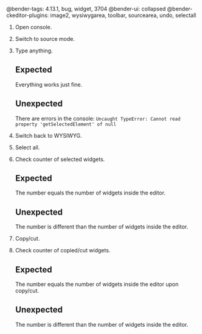 @bender-tags: 4.13.1, bug, widget, 3704
@bender-ui: collapsed
@bender-ckeditor-plugins: image2, wysiwygarea, toolbar, sourcearea, undo, selectall

1. Open console.
2. Switch to source mode.
3. Type anything.

	## Expected

	Everything works just fine.

	## Unexpected

	There are errors in the console: `Uncaught TypeError: Cannot read property 'getSelectedElement' of null`
4. Switch back to WYSIWYG.
5. Select all.
6. Check counter of selected widgets.

	## Expected

	The number equals the number of widgets inside the editor.

	## Unexpected

	The number is different than the number of widgets inside the editor.
7. Copy/cut.
8. Check counter of copied/cut widgets.

	## Expected

	The number equals the number of widgets inside the editor upon copy/cut.

	## Unexpected

	The number is different than the number of widgets inside the editor.
